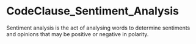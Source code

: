 # CodeClause_Sentiment_Analysis
Sentiment analysis is the act of analysing words to determine  sentiments and opinions that may be positive or negative in polarity. 
